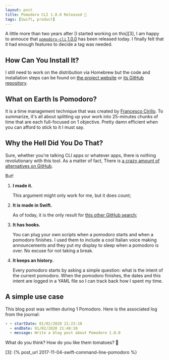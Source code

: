 ```yaml
---
layout: post
title: Pomodoro CLI 1.0.0 Released 🎉
tags: [Swift, product]
---
```


A little more than two years after [I started working on this][3], I am happy to
annouce that [`pomodoro-cli` 1.0.0][4] has been released today. I finally felt
that it had enough features to decide a tag was needed.

## How Can You Install It?

I still need to work on the distribution via Homebrew but the code and
installation steps can be found on [the project website][1] or [its GitHub
repository][2].

## What on Earth Is Pomodoro?

It is a time management technique that was created by [Francesco Cirillo][pw].
To summarize, it's all about splitting up your work into 25-minutes chunks of
time that are each full-focused on 1 objective. Pretty damn efficient when you
can afford to stick to it I must say.

## Why the Hell Did You Do That?

Sure, whether you're talking CLI apps or whatever apps, there is nothing
revolutionary with this tool. As a matter of fact, There is [a crazy amount of
alternatives on GitHub][ghs].

But!

1. **I made it.**

   This argument might only work for me, but it does count;

1. **It is made in Swift.**

   As of today, it is the only result for [this other GitHub search][ghs2];

1. **It has hooks.**

   You can plug your own scripts when a pomodoro starts and when a pomodoro
   finishes. I used them to include a cool Italian voice making announcements
   and they put my display to sleep when a pomodoro is over. No excuse for not
   taking a break.

1. **It keeps an history.**

   Every pomodoro starts by asking a simple question: what is the intent of the
   current pomodoro. When the pomodoro finishes, the dates and this intent are
   logged in a YAML file so I can track back how I spent my time.

## A simple use case

This blog post was written during 1 Pomodoro. Here is the associated log from
the journal:

```yml
- - startDate: 01/02/2020 21:23:10
  - endDate: 01/02/2020 21:48:10
  - message: Write a blog post about Pomodoro 1.0.0
```

What do you think? How do you like them tomatoes? 🍅

[1]: https://dirtyhenry.github.io/pomodoro-cli/ "Jazzy docs for Pomodoro CLI"
[2]:
  https://github.com/dirtyhenry/pomodoro-cli
  "GitHub repository for Pomodoro CLI"
[pw]: https://francescocirillo.com "Francesco Cirillo’s Website"
[ghs]:
  https://github.com/search?q=pomodoro+cli
  "GitHub search results for Pomodoro and CLI"
[ghs2]:
  https://github.com/search?q=pomodoro+cli+language%3ASwift
  "GitHub search results for Pomodoro, CLI AND Swift"
[4]: https://github.com/dirtyhenry/pomodoro-cli/releases

[3]: {% post_url 2017-11-04-swift-command-line-pomodoro %}
